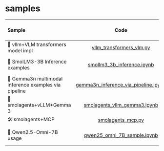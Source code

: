 # samples

| Sample | Code | Open in Colab |
|:------------|:--------:|:-------------:|
| 🧙  vllm+VLM transformers model impl    | [vllm_transformers_vlm.py](vllm_transformers_vlm.py)     | — |
| 🧪 SmolLM3-3B Inference examples        | [smollm3_3b_inference.ipynb](smollm3_3b_inference.ipynb)     | <a href="https://colab.research.google.com/github/sergiopaniego/samples/blob/main/smollm3_3b_inference.ipynb"><img src="https://colab.research.google.com/assets/colab-badge.svg" alt="Open In Colab"></a> |
| 🤖 Gemma3n multimodal inference examples via pipeline        | [gemma3n_inference_via_pipeline.ipynb](gemma3n_inference_via_pipeline.ipynb)     | <a href="https://colab.research.google.com/github/sergiopaniego/samples/blob/main/gemma3n_inference_via_pipeline.ipynb"><img src="https://colab.research.google.com/assets/colab-badge.svg" alt="Open In Colab"></a> |
| 🐣 smolagents+vLLM+Gemma 3        | [smolagents_vllm_gemma3.ipynb](smolagents_vllm_gemma3.ipynb)     | <a href="https://colab.research.google.com/github/sergiopaniego/samples/blob/main/smolagents_vllm_gemma3.ipynb"><img src="https://colab.research.google.com/assets/colab-badge.svg" alt="Open In Colab"></a> |
| 🛠️ smolagents+MCP        | [smolagents_mcp.py](smolagents_mcp.py)     | — |
| 🧠 Qwen2.5-Omni-7B usage        | [qwen25_omni_7B_sample.ipynb](qwen25_omni_7B_sample.ipynb)     | <a href="https://colab.research.google.com/github/sergiopaniego/samples/blob/main/qwen25_omni_7B_sample.ipynb"><img src="https://colab.research.google.com/assets/colab-badge.svg" alt="Open In Colab"></a> |
